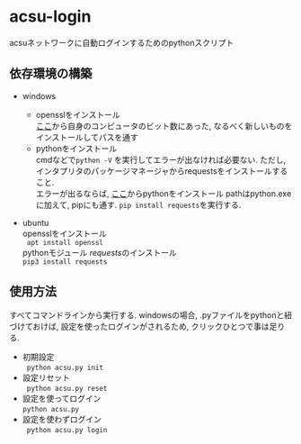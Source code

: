 # acsu-login
acsuネットワークに自動ログインするためのpythonスクリプト
## 依存環境の構築
- windows
    - opensslをインストール  
    [ここ](https://slproweb.com/products/Win32OpenSSL.html)から自身のコンピュータのビット数にあった, 
    なるべく新しいものをインストールしてパスを通す
    - pythonをインストール  
     cmdなどで`python -V` を実行してエラーが出なければ必要ない.
    ただし, インタプリタのパッケージマネージャからrequestsをインストールすること.   
     エラーが出るならば,  [ここ](https://www.python.org)からpythonをインストール
    pathはpython.exeに加えて, pipにも通す.
    `pip install requests`を実行する.
    
- ubuntu  
opensslをインストール    
` apt install openssl`  
pythonモジュール *requests*のインストール  
`pip3 install requests`  

## 使用方法
すべてコマンドラインから実行する.
windowsの場合, .pyファイルをpythonと紐づけておけば, 
設定を使ったログインがされるため, クリックひとつで事は足りる.
- 初期設定  
` python acsu.py init`
- 設定リセット  
` python acsu.py reset`
- 設定を使ってログイン  
` python acsu.py `
- 設定を使わずログイン  
` python acsu.py login`
